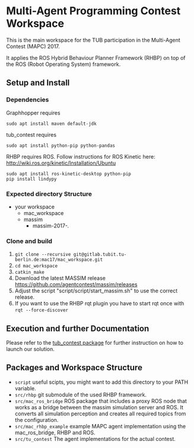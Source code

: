 # Multi-Agent Programming Contest Workspace

This is the main workspace for the TUB participation in the Multi-Agent Contest (MAPC) 2017.

It applies the ROS Hybrid Behaviour Planner Framework (RHBP) on top of the ROS (Robot Operating System) framework.

## Setup and Install

### Dependencies

Graphhopper requires
```
sudo apt install maven default-jdk
```
tub_contest requires

```
sudo apt install python-pip python-pandas
```
RHBP requires ROS. Follow instructions for ROS Kinetic here: http://wiki.ros.org/kinetic/Installation/Ubuntu
```
sudo apt install ros-kinetic-desktop python-pip
pip install lindypy
```

### Expected directory Structure
* your workspace
    * mac_workspace
    * massim
        * massim-2017-*.*

### Clone and build

1. `git clone --recursive git@gitlab.tubit.tu-berlin.de:mac17/mac_workspace.git`
2. `cd mac_workspace`
3. `catkin_make`
4. Download the latest MASSIM release https://github.com/agentcontest/massim/releases
5. Adjust the script "script/script/start_massim.sh" to use the correct release.
6. If you want to use the RHBP rqt plugin you have to start rqt once with `rqt --force-discover`

## Execution and further Documentation

Please refer to the [tub_contest package](https://gitlab.tubit.tu-berlin.de/mac17/contest-team/tub_contest) for further instruction on how to launch our solution.

## Packages and Workspace Structure

* `script` useful scipts, you might want to add this directory to your PATH variable.
* `src/rhbp` git submodule of the used RHBP framework.
* `src/mac_ros_bridge` ROS package that includes a proxy ROS node that works as a bridge between the massim simulation server and ROS. It converts all simulation perception and creates all required topics from the configuration.
* `src/mac_rhbp_example` example MAPC agent implementation using the mac_ros_bridge, RHBP and ROS.
* `src/tu_contest` The agent implementations for the actual contest.
